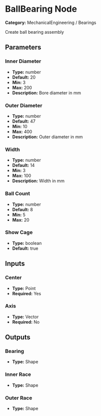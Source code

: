 
# BallBearing Node

**Category:** MechanicalEngineering / Bearings

Create ball bearing assembly

## Parameters


### Inner Diameter
- **Type:** number
- **Default:** 20
- **Min:** 3
- **Max:** 200
- **Description:** Bore diameter in mm


### Outer Diameter
- **Type:** number
- **Default:** 47
- **Min:** 10
- **Max:** 400
- **Description:** Outer diameter in mm


### Width
- **Type:** number
- **Default:** 14
- **Min:** 3
- **Max:** 100
- **Description:** Width in mm


### Ball Count
- **Type:** number
- **Default:** 8
- **Min:** 5
- **Max:** 20



### Show Cage
- **Type:** boolean
- **Default:** true





## Inputs


### Center
- **Type:** Point
- **Required:** Yes



### Axis
- **Type:** Vector
- **Required:** No



## Outputs


### Bearing
- **Type:** Shape



### Inner Race
- **Type:** Shape



### Outer Race
- **Type:** Shape




